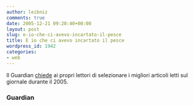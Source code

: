 ```yaml
---
author: leibniz
comments: true
date: 2005-12-21 09:20:40+00:00
layout: post
slug: e-io-che-ci-avevo-incartato-il-pesce
title: E io che ci avevo incartato il pesce
wordpress_id: 1942
categories:
- web
---
```


Il Guardian [chiede](http://www.guardian.co.uk/g2/story/0,3604,1667477,00.html#article_continue) ai propri lettori di selezionare i migliori articoli letti sul giornale durante il 2005.

### Guardian
